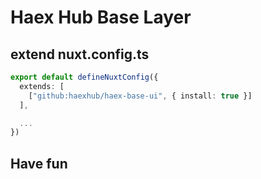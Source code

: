# Haex Hub Base Layer

## extend nuxt.config.ts

```ts
export default defineNuxtConfig({
  extends: [
    ["github:haexhub/haex-base-ui", { install: true }]
  ],

  ...
})
```

## Have fun
